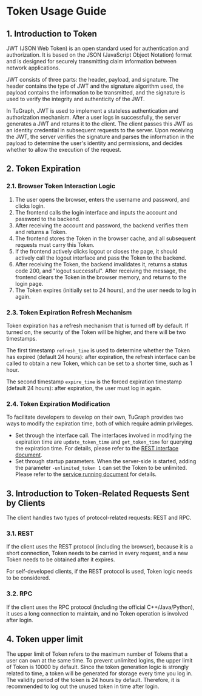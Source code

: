 # Token Usage Guide
## 1. Introduction to Token
JWT (JSON Web Token) is an open standard used for authentication and authorization. It is based on the JSON (JavaScript Object Notation) format and is designed for securely transmitting claim information between network applications.

JWT consists of three parts: the header, payload, and signature. The header contains the type of JWT and the signature algorithm used, the payload contains the information to be transmitted, and the signature is used to verify the integrity and authenticity of the JWT.

In TuGraph, JWT is used to implement a stateless authentication and authorization mechanism. After a user logs in successfully, the server generates a JWT and returns it to the client. The client passes this JWT as an identity credential in subsequent requests to the server. Upon receiving the JWT, the server verifies the signature and parses the information in the payload to determine the user's identity and permissions, and decides whether to allow the execution of the request.

## 2. Token Expiration
### 2.1. Browser Token Interaction Logic
1. The user opens the browser, enters the username and password, and clicks login.
2. The frontend calls the login interface and inputs the account and password to the backend.
3. After receiving the account and password, the backend verifies them and returns a Token.
4. The frontend stores the Token in the browser cache, and all subsequent requests must carry this Token.
5. If the frontend actively clicks logout or closes the page, it should actively call the logout interface and pass the Token to the backend.
6. After receiving the Token, the backend invalidates it, returns a status code 200, and "logout successful". After receiving the message, the frontend clears the Token in the browser memory, and returns to the login page.
7. The Token expires (initially set to 24 hours), and the user needs to log in again.
### 2.3. Token Expiration Refresh Mechanism
Token expiration has a refresh mechanism that is turned off by default. If turned on, the security of the Token will be higher, and there will be two timestamps.

The first timestamp `refresh_time` is used to determine whether the Token has expired (default 24 hours): after expiration, the refresh interface can be called to obtain a new Token, which can be set to a shorter time, such as 1 hour.

The second timestamp `expire_time` is the forced expiration timestamp (default 24 hours): after expiration, the user must log in again.

### 2.4. Token Expiration Modification
To facilitate developers to develop on their own, TuGraph provides two ways to modify the expiration time, both of which require admin privileges.

* Set through the interface call. The interfaces involved in modifying the expiration time are `update_token_time` and `get_token_time` for querying the expiration time. For details, please refer to the [REST interface document](../../5.developer-manual/6.interface/4.protocol/1.restful-api.md).
* Set through startup parameters. When the server-side is started, adding the parameter `-unlimited_token 1` can set the Token to be unlimited. Please refer to the [service running document](../../5.developer-manual/2.running/2.tugraph-running.md) for details.
## 3. Introduction to Token-Related Requests Sent by Clients
The client handles two types of protocol-related requests: REST and RPC.

### 3.1. REST
If the client uses the REST protocol (including the browser), because it is a short connection, Token needs to be carried in every request, and a new Token needs to be obtained after it expires.

For self-developed clients, if the REST protocol is used, Token logic needs to be considered.

### 3.2. RPC
If the client uses the RPC protocol (including the official C++/Java/Python), it uses a long connection to maintain, and no Token operation is involved after login.

## 4. Token upper limit
The upper limit of Token refers to the maximum number of Tokens that a user can own at the same time. To prevent unlimited logins, the upper limit of Token is 10000 by default. Since the token generation logic is strongly related to time, a token will be generated for storage every time you log in. The validity period of the token is 24 hours by default. Therefore, it is recommended to log out the unused token in time after login.
